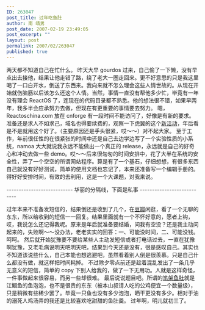 ```yaml
---
ID: 263047
post_title: 过年吃鱼肚
author: 南 靖男
post_date: 2007-02-19 23:49:05
post_excerpt: ""
layout: post
permalink: 2007/02/263047
published: true
---
```

两天都不知道自己在忙什么。
昨天大早 gourdos 过来，自己偷了一下懒，没有早点出去接他，结果让他走错了路，绕了老大一圈走回来。更不好意思的只是我这里喝了一口白开水，倒送了东西来。我向来就不怎么理会这些人情世故的。从现在开始就伤脑筋以后该怎么还这个人情。当然，事情一直没有帮他多少忙，毕竟有一年没有理会 ReactOS 了，连现在的代码目录都不熟悉。他的想法很不错，如果早两年，我多半会应承努力去做，但现在有更重要的事情要去努力。
嗯，Reactoschina.com 放在 cnforge 有一段时间不能访问了，好像是有新的要求。准备还是求人不如求己，域名也得要续费的，观察一下虎翼的这个<a href="http://www.51.net/Kdetail.php">新活动</a>，年后看是不是就用这个好了。（主要原因还是手头很紧，哎～～）对不起大家。
至于工作，年前很任性的在很紧张的时间中还是自己去边学边写了一个实验性质的小系统，namoa 大大就说我永远不能做出一个真正的 release，永远就是自己的好奇心和冲动去做一些 demo。哎～～后来很匆匆的时间安排中，花了大半在系统的安全性，弄了一个空空的所谓网站程序。算是有了一个基石，仔细想想，有很多东西自己就没有好好测试，简单的使用文档也忘记了，本来还准备写一个编辑手册的。
得好好安排时间，有效的去利用，这是一个大课题，对我来说。
<!--more-->--------------------------- 华丽的分隔线，下面是私事 ---------------------------
过年本来不准备发短信的，结果倒还是收到了几个，在<a href="http://www.douban.com">豆瓣</a>闲逛，看了一个无聊的东东，所以给收到的短信一一回复。结果里面就有一个不怀好意的，愿者上钩，哎，我说怎么还记得我呢。原来是年后就准备要结婚，问我有空没？还是我主动问起来的，失败啊～～没办法，老老实实的回答：一、可能没时间，二、可能没钱。呵呵。
然后就开始犹豫要不要给某些人主动发短信或者打电话过去，一直在犹豫啊犹豫，又老毛病说明天吧明天吧，结果到今天还是没有，很是感叹自己。其实也不知道该说些什么，自己本能也想逃避吧，虽然看着别人倒是很羡慕。只是自己什么都没有做，就这样把时间耗掉。
不过除夕零点前还是趁着混乱发出了一条几乎无意义的短信，简单的 copy 下别人给我的，做了一下无用功。人就是这样奇怪，一件事做起来很容易，而另一些却很难。
最后说说题目吧。所谓的<a href="http://www.google.com/search?hl=zh-CN&amp;q=%E7%AC%94%E6%9E%B6%E9%B1%BC%E8%82%9A">笔架鱼肚</a>就是江鮰鱼的鱼泡泡，也不是很贵的东东（被本山叔请人吃的公鸡便宜一个数量级），只是稍微有些稀少罢了。毕竟一只鱼也没有多少泡泡，晒干更没有多少。相对于油的溺死人鸡汤弄的我还是比较喜欢吃甜甜的鱼肚羹。
过年啊，明儿就初三了。